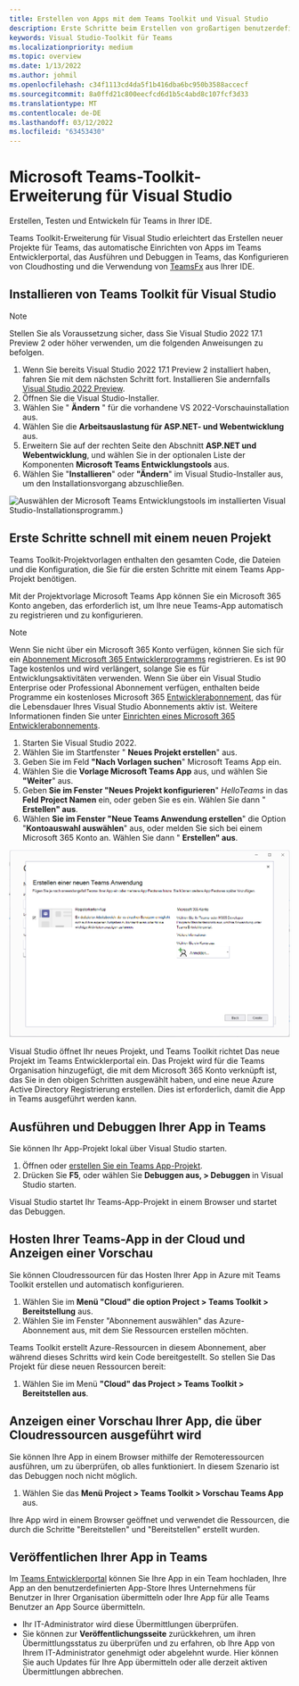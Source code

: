 ```yaml
---
title: Erstellen von Apps mit dem Teams Toolkit und Visual Studio
description: Erste Schritte beim Erstellen von großartigen benutzerdefinierten Apps direkt in Visual Studio mit dem Microsoft Teams Toolkit. Erfahren Sie, wie Sie Ihre App in Visual Studio konfigurieren, ihre App überprüfen und über Visual Studio und das Entwicklerportal veröffentlichen.
keywords: Visual Studio-Toolkit für Teams
ms.localizationpriority: medium
ms.topic: overview
ms.date: 1/13/2022
ms.author: johmil
ms.openlocfilehash: c34f1113cd4da5f1b416dba6bc950b3588accecf
ms.sourcegitcommit: 8a0ffd21c800eecfcd6d1b5c4abd8c107fcf3d33
ms.translationtype: MT
ms.contentlocale: de-DE
ms.lasthandoff: 03/12/2022
ms.locfileid: "63453430"
---
```

# <a name="teams-toolkit-for-visual-studio"></a>Microsoft Teams-Toolkit-Erweiterung für Visual Studio

Erstellen, Testen und Entwickeln für Teams in Ihrer IDE.

Teams Toolkit-Erweiterung für Visual Studio erleichtert das Erstellen neuer Projekte für Teams, das automatische Einrichten von Apps im Teams Entwicklerportal, das Ausführen und Debuggen in Teams, das Konfigurieren von Cloudhosting und die Verwendung von [TeamsFx](https://github.com/OfficeDev/teamsfx) aus Ihrer IDE.

## <a name="install-teams-toolkit-for-visual-studio"></a>Installieren von Teams Toolkit für Visual Studio

>[!NOTE]
> Stellen Sie als Voraussetzung sicher, dass Sie Visual Studio 2022 17.1 Preview 2 oder höher verwenden, um die folgenden Anweisungen zu befolgen.

1. Wenn Sie bereits Visual Studio 2022 17.1 Preview 2 installiert haben, fahren Sie mit dem nächsten Schritt fort. Installieren Sie andernfalls [Visual Studio 2022 Preview](https://visualstudio.microsoft.com/vs/preview/).
2. Öffnen Sie die Visual Studio-Installer.
3. Wählen Sie " **Ändern** " für die vorhandene VS 2022-Vorschauinstallation aus.
4. Wählen Sie die **Arbeitsauslastung für ASP.NET- und Webentwicklung** aus.
5. Erweitern Sie auf der rechten Seite den Abschnitt **ASP.NET und Webentwicklung**, und wählen Sie in der optionalen Liste der Komponenten **Microsoft Teams Entwicklungstools** aus.
6. Wählen Sie "**Installieren**" oder **"Ändern**" im Visual Studio-Installer aus, um den Installationsvorgang abzuschließen.

![Auswählen der Microsoft Teams Entwicklungstools im installierten Visual Studio-Installationsprogramm.)](images/teams-development-tools-vs-installer.png)

## <a name="get-started-quickly-with-a-new-project"></a>Erste Schritte schnell mit einem neuen Projekt

Teams Toolkit-Projektvorlagen enthalten den gesamten Code, die Dateien und die Konfiguration, die Sie für die ersten Schritte mit einem Teams App-Projekt benötigen.

Mit der Projektvorlage Microsoft Teams App können Sie ein Microsoft 365 Konto angeben, das erforderlich ist, um Ihre neue Teams-App automatisch zu registrieren und zu konfigurieren.

> [!NOTE]
> Wenn Sie nicht über ein Microsoft 365 Konto verfügen, können Sie sich für ein [Abonnement Microsoft 365 Entwicklerprogramms](https://developer.microsoft.com/microsoft-365/dev-program) registrieren. Es ist 90 Tage kostenlos und wird verlängert, solange Sie es für Entwicklungsaktivitäten verwenden. Wenn Sie über ein Visual Studio Enterprise oder Professional Abonnement verfügen, enthalten beide Programme ein kostenloses Microsoft 365 [Entwicklerabonnement](https://aka.ms/MyVisualStudioBenefits), das für die Lebensdauer Ihres Visual Studio Abonnements aktiv ist. Weitere Informationen finden Sie unter [Einrichten eines Microsoft 365 Entwicklerabonnements](/office/developer-program/office-365-developer-program-get-started).

1. Starten Sie Visual Studio 2022.
1. Wählen Sie im Startfenster " **Neues Projekt erstellen**" aus.
1. Geben Sie im Feld **"Nach Vorlagen suchen**" Microsoft Teams App ein.
1. Wählen Sie die **Vorlage Microsoft Teams App** aus, und wählen Sie **"Weiter**" aus.
1. Geben **Sie im Fenster "Neues Projekt konfigurieren**" _HelloTeams_ in das **Feld Project Namen** ein, oder geben Sie es ein. Wählen Sie dann " **Erstellen" aus**.
1. Wählen **Sie im Fenster "Neue Teams Anwendung erstellen**" die Option "**Kontoauswahl auswählen**" aus, oder melden Sie sich bei einem Microsoft 365 Konto an. Wählen Sie dann " **Erstellen" aus**.

![Erstellen eines neuen Microsoft Teams App-Projekts in Visual Studio.](images/teams-toolkit-vs-new-project.png)

Visual Studio öffnet Ihr neues Projekt, und Teams Toolkit richtet Das neue Projekt im Teams Entwicklerportal ein. Das Projekt wird für die Teams Organisation hinzugefügt, die mit dem Microsoft 365 Konto verknüpft ist, das Sie in den obigen Schritten ausgewählt haben, und eine neue Azure Active Directory Registrierung erstellen. Dies ist erforderlich, damit die App in Teams ausgeführt werden kann.

## <a name="run-and-debug-your-app-in-teams"></a>Ausführen und Debuggen Ihrer App in Teams

Sie können Ihr App-Projekt lokal über Visual Studio starten.

1. Öffnen oder [erstellen Sie ein Teams App-Projekt](#get-started-quickly-with-a-new-project).
2. Drücken Sie **F5**, oder wählen Sie **Debuggen aus, > Debuggen** in Visual Studio starten.

Visual Studio startet Ihr Teams-App-Projekt in einem Browser und startet das Debuggen.

## <a name="host-your-teams-app-in-the-cloud-and-preview-it"></a>Hosten Ihrer Teams-App in der Cloud und Anzeigen einer Vorschau

Sie können Cloudressourcen für das Hosten Ihrer App in Azure mit Teams Toolkit erstellen und automatisch konfigurieren.

1. Wählen Sie im **Menü "Cloud" die option Project > Teams Toolkit > Bereitstellung** aus.
2. Wählen Sie im Fenster "Abonnement auswählen" das Azure-Abonnement aus, mit dem Sie Ressourcen erstellen möchten.

Teams Toolkit erstellt Azure-Ressourcen in diesem Abonnement, aber während dieses Schritts wird kein Code bereitgestellt. So stellen Sie Das Projekt für diese neuen Ressourcen bereit:

1. Wählen Sie im Menü **"Cloud" das Project > Teams Toolkit > Bereitstellen aus**.

## <a name="preview-your-app-running-from-cloud-resources"></a>Anzeigen einer Vorschau Ihrer App, die über Cloudressourcen ausgeführt wird

Sie können Ihre App in einem Browser mithilfe der Remoteressourcen ausführen, um zu überprüfen, ob alles funktioniert. In diesem Szenario ist das Debuggen noch nicht möglich.

1. Wählen Sie das **Menü Project > Teams Toolkit > Vorschau Teams App** aus.

Ihre App wird in einem Browser geöffnet und verwendet die Ressourcen, die durch die Schritte "Bereitstellen" und "Bereitstellen" erstellt wurden.

## <a name="publish-your-app-to-teams"></a>Veröffentlichen Ihrer App in Teams

Im [Teams Entwicklerportal](https://dev.teams.microsoft.com/home) können Sie Ihre App in ein Team hochladen, Ihre App an den benutzerdefinierten App-Store Ihres Unternehmens für Benutzer in Ihrer Organisation übermitteln oder Ihre App für alle Teams Benutzer an App Source übermitteln.

- Ihr IT-Administrator wird diese Übermittlungen überprüfen.
- Sie können zur **Veröffentlichungsseite** zurückkehren, um ihren Übermittlungsstatus zu überprüfen und zu erfahren, ob Ihre App von Ihrem IT-Administrator genehmigt oder abgelehnt wurde. Hier können Sie auch Updates für Ihre App übermitteln oder alle derzeit aktiven Übermittlungen abbrechen.

